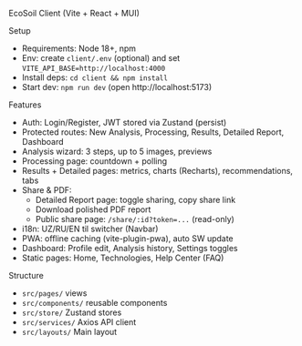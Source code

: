 EcoSoil Client (Vite + React + MUI)

Setup

- Requirements: Node 18+, npm
- Env: create `client/.env` (optional) and set `VITE_API_BASE=http://localhost:4000`
- Install deps: `cd client && npm install`
- Start dev: `npm run dev` (open http://localhost:5173)

Features

- Auth: Login/Register, JWT stored via Zustand (persist)
- Protected routes: New Analysis, Processing, Results, Detailed Report, Dashboard
- Analysis wizard: 3 steps, up to 5 images, previews
- Processing page: countdown + polling
- Results + Detailed pages: metrics, charts (Recharts), recommendations, tabs
- Share & PDF:
  - Detailed Report page: toggle sharing, copy share link
  - Download polished PDF report
  - Public share page: `/share/:id?token=...` (read-only)
- i18n: UZ/RU/EN til switcher (Navbar)
- PWA: offline caching (vite-plugin-pwa), auto SW update
- Dashboard: Profile edit, Analysis history, Settings toggles
- Static pages: Home, Technologies, Help Center (FAQ)

Structure

- `src/pages/` views
- `src/components/` reusable components
- `src/store/` Zustand stores
- `src/services/` Axios API client
- `src/layouts/` Main layout
